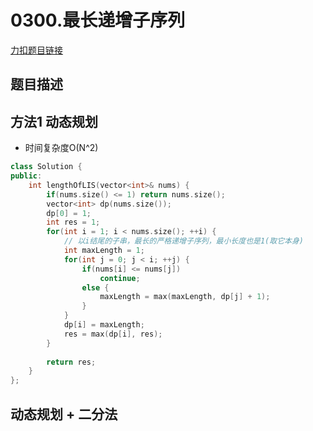<p id="最长递增子序列"></p>

# 0300.最长递增子序列    

[力扣题目链接](https://leetcode-cn.com/problems/longest-increasing-subsequence/)    

## 题目描述  






## 方法1 动态规划 

* 时间复杂度O(N^2)

```cpp
class Solution {
public:
    int lengthOfLIS(vector<int>& nums) {
        if(nums.size() <= 1) return nums.size();
        vector<int> dp(nums.size());
        dp[0] = 1;
        int res = 1;
        for(int i = 1; i < nums.size(); ++i) {
            // 以i结尾的子串，最长的严格递增子序列，最小长度也是1(取它本身)
            int maxLength = 1;
            for(int j = 0; j < i; ++j) {
                if(nums[i] <= nums[j])
                    continue;
                else {
                    maxLength = max(maxLength, dp[j] + 1);
                }
            }
            dp[i] = maxLength;
            res = max(dp[i], res);
        }
    
        return res;
    }
};
```


## 动态规划 + 二分法  


```cpp

```